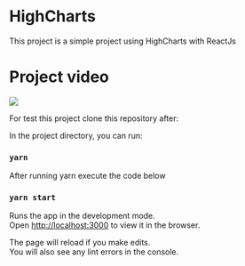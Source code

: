 # HighCharts

This project is a simple project using HighCharts with ReactJs

# Project video

[![](http://img.youtube.com/vi/EuCrS4IYl7Y/0.jpg)](http://www.youtube.com/watch?v=EuCrS4IYl7Y)

For test this project clone this repository after:

In the project directory, you can run:

### `yarn`

After running yarn execute the code below

### `yarn start`

Runs the app in the development mode.<br />
Open [http://localhost:3000](http://localhost:3000) to view it in the browser.

The page will reload if you make edits.<br />
You will also see any lint errors in the console.
